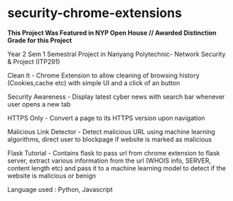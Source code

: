 # security-chrome-extensions
**This Project Was Featured in NYP Open House // Awarded Distinction Grade for this Project**

Year 2 Sem 1 Semestral Project in Nanyang Polytechnic- Network Security & Project (ITP291)

Clean It - Chrome Extension to allow cleaning of browsing history (Cookies,cache etc) with simple UI and a click of an button	

Security Awareness - Display latest cyber news with search bar whenever user opens a new tab	

HTTPS Only - Convert a page  to its HTTPS version upon navigation	

Malicious Link Detector - Detect malicious URL using machine learning algorithms, direct user to blockpage if website is marked as malicious	

Flask Tutorial - Contains flask to pass url from chrome extension to flask server, extract various information from the url (WHOIS info, SERVER, content length etc) and pass it to a machine learning model to detect if the website is malicious or benign

Language used : Python, Javascript
